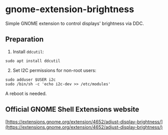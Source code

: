 # gnome-extension-brightness

Simple GNOME extension to control displays' brightness via DDC.

## Preparation

1. Install `ddcutil`: 

```shell
sudo apt install ddcutil
```

2. Set I2C permissions for non-root users: 

```shell
sudo adduser $USER i2c
sudo /bin/sh -c 'echo i2c-dev >> /etc/modules'
```
A reboot is needed.

## Official GNOME Shell Extensions website
[https://extensions.gnome.org/extension/4652/adjust-display-brightness/](https://extensions.gnome.org/extension/4652/adjust-display-brightness/)
